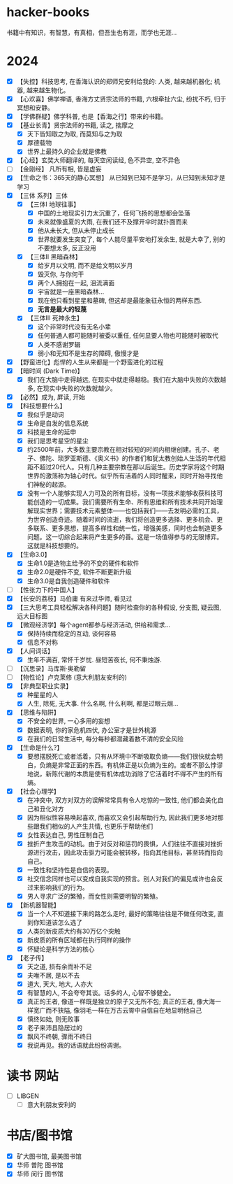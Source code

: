 # hacker-books
书籍中有知识，有智慧，有真相，但吾生也有涯，而学也无涯...
# 2024
- [x] 【失控】科技思考, 在香海认识的郑师兄安利给我的: 人类, 越来越机器化; 机器, 越来越生物化。
- [x] 【心欢喜】佛学禅语, 香海方丈贤宗法师的书籍, 六根牵扯六尘, 纷扰不朽, 归于冥想和安静。
- [x] 【学佛群疑】佛学科普, 也是【香海之行】带来的书籍。
- [x] 【基业长青】贤宗法师的书籍, 读之, 揣摩之
  - [x] 天下皆知取之为取, 而莫知与之为取
  - [x] 厚德载物
  - [x] 世界上最持久的企业就是佛教
- [x] 【心经】玄奘大师翻译的, 每天空闲读经, 色不异空, 空不异色
- [ ] 【金刚经】 凡所有相, 皆是虚妄
- [x] 【生命之书：365天的静心冥想】 从已知到已知不是学习，从已知到未知才是学习
- [x] 【三体 系列】三体
  - [x] 【三体I 地球往事】
    - [x] 中国的土地现实引力太沉重了，任何飞扬的思想都会坠落
    - [x] 未来就像盛夏的大雨, 在我们还不及撑开伞时就扑面而来
    - [x] 他从未长大, 但从未停止成长
    - [x] 世界就要发生突变了, 每个人能尽量平安地打发余生, 就是大幸了, 别的不要想太多, 反正没用   
  - [x] 【三体II 黑暗森林】
    - [x] 给岁月以文明, 而不是给文明以岁月
    - [x] 毁灭你, 与你何干
    - [x] 两个人拥抱在一起, 泪流满面
    - [x] 宇宙就是一座黑暗森林...
    - [x] 现在他只看到星星和墓碑, 但这却是最能象征永恒的两样东西.
    - [x] **无言是最大的轻蔑**      
  - [x] 【三体III 死神永生】
    - [x] 这个非常时代没有无名小辈
    - [x] 任何普通人都可能随时被委以重任, 任何显要人物也可能随时被取代
    - [x] 人类不感谢罗辑
    - [x] 弱小和无知不是生存的障碍, 傲慢才是
- [x] 【野蛮进化】彪悍的人生从来都是一个野蛮进化的过程
- [x] 【暗时间 (Dark Time)】
  - [x] 我们在大脑中走得越远, 在现实中就走得越稳。我们在大脑中失败的次数越多, 在现实中失败的次数就越少。  
- [x] 【必然】成为, 屏读, 开始
- [x] 【科技想要什么】
  - [x] 我似乎是动词
  - [x] 生命是自发的信息系统
  - [x] 科技是生命的延申
  - [x] 我们是思考星空的星尘
  - [x] 约2500年前，大多数主要宗教在相对较短的时间内相继创建。孔子、老子、佛陀、琐罗亚斯德、《奥义书》的作者们和犹太教创始人生活的年代相距不超过20代人。只有几种主要宗教在那以后诞生。历史学家将这个时期世界的激荡称为轴心时代。似乎所有活着的人同时醒来，同时开始寻找他们神秘的起源。
  - [x] 没有一个人能够实现人力可及的所有目标，没有一项技术能够收获科技可能创造的一切成果。我们需要所有生命、所有思维和所有技术共同开始理解现实世界；需要技术元素整体——也包括我们——去发明必需的工具，为世界创造奇迹。随着时间的流逝，我们将创造更多选择、更多机会、更多联系、更多思想，提高多样性和统一性，增强美感，同时也会制造更多问题。这一切综合起来将产生更多的善。这是一场值得参与的无限博弈。这就是科技想要的。      
- [x] 【生命3.0】
  - [x] 生命1.0是造物主给予的不变的硬件和软件
  - [x] 生命2.0是硬件不变, 软件不断更新升级
  - [x] 生命3.0是自我创造硬件和软件 
- [ ] 【性张力下的中国人】
- [x] 【长安的荔枝】马伯庸 有来过华师, 看见过
- [x] 【三大思考工具轻松解决各种问题】随时检查你的各种假设, 分支图, 疑云图, 远大目标图
- [x] 【微观经济学】每个agent都参与经济活动, 供给和需求...
  - [x] 保持持续而稳定的互动, 谈何容易
  - [x] 信息不对称
- [x] 【人间词话】
  - [x] 生年不满百, 常怀千岁忧. 昼短苦夜长, 何不秉烛游.
- [ ] 【沉思录】马库斯·奥勒留
- [ ] 【物性论】卢克莱修 (意大利朋友安利的)
- [x] 【非典型职业实录】
  - [x] 种星星的人
  - [x] 人生, 除死, 无大事. 什么名啊, 什么利啊, 都是过眼云烟...
- [x] 【思维与陷阱】
  - [x] 不安全的世界, 一心多用的妄想
  - [x] 数据表明, 你的家危机四伏, 办公室才是世外桃源
  - [x] 在我们的日常生活中, 每分每秒都潜藏着数不清的安全风险
- [x] 【生命是什么?】
  - [x] 要想摆脱死亡或者活着，只有从环境中不断吸取负熵——我们很快就会明白，负熵是非常正面的东西。有机体正是以负熵为生的。或者不那么悖谬地说，新陈代谢的本质是使有机体成功消除了它活着时不得不产生的所有熵。
- [x] 【社会心理学】
  - [x] 在冲突中, 双方对双方的误解常常具有令人吃惊的一致性, 他们都会美化自己和丑化对方
  - [x] 因为相似性容易唤起喜欢, 而喜欢又会引起帮助行为, 因此我们更多地对那些跟我们相似的人产生共情, 也更乐于帮助他们
  - [x] 女性表达自己, 男性压制自己
  - [x] 挫折产生攻击的动机。由于对反对和惩罚的畏惧，人们往往不直接对挫折源进行攻击，因此攻击驱力可能会被转移，指向其他目标，甚至转而指向自己。
  - [x] 一致性和坚持性是自信的表现。
  - [x] 社交信念同样也可以变成自我实现的预言。别人对我们的偏见或许也会反过来影响我们的行为。
  - [x] 男人寻求广泛的繁殖，而女性则需要明智的繁殖。
- [x] 【新机器智能】
  - [x] 当一个人不知道接下来的路怎么走时, 最好的策略往往是不做任何改变, 直到你知道该怎么选了
  - [x] 人类的新皮质大约有30万亿个突触
  - [x] 新皮质的所有区域都在执行同样的操作
  - [x] 怀疑论是科学方法的核心
- [x] 【老子传】
  - [x] 天之道, 损有余而补不足
  - [x] 夫唯不居, 是以不去
  - [x] 道大, 天大, 地大, 人亦大
  - [x] 有智慧的人, 不会夸夸其谈。话多的人, 心智不够健全。
  - [x] 真正的王者, 像道一样既是独立的原子又无所不包; 真正的王者, 像大海一样宽广而不狭隘, 像羽毛一样在万古云霄中自信自在地显明他自己
  - [x] 慎终如始, 则无败事
  - [x] 老子来沛县隐居过的
  - [x] 飘风不终朝, 骤雨不终日
  - [x] 我说再见。我的话语就此纷纷凋谢。      
         
# 读书 网站
- [ ] LIBGEN
  - [ ] 意大利朋友安利的
# 书店/图书馆
- [x] 矿大图书馆, 最美图书馆
- [x] 华师 普陀 图书馆
- [x] 华师 闵行 图书馆  
